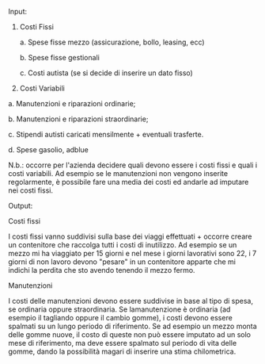 Input:
1)	Costi Fissi 

     a.	Spese fisse mezzo (assicurazione, bollo, leasing, ecc)
  
     b.	Spese fisse gestionali
  
     c.	Costi autista (se si decide di inserire un dato fisso)
  
2)	Costi Variabili

  a. Manutenzioni e riparazioni ordinarie;
  
  b. Manutenzioni e riparazioni straordinarie;
  
  c. Stipendi autisti caricati mensilmente + eventuali trasferte. 
  
  d. Spese gasolio, adblue
  
  
N.b.:
occorre per l'azienda decidere quali devono essere i costi fissi e quali i costi variabili. Ad esempio se le manutenzioni non vengono inserite regolarmente, è possibile fare una media dei costi ed andarle ad imputare nei costi fissi. 

Output:

Costi fissi

I costi fissi vanno suddivisi sulla base dei viaggi effettuati + occorre creare un contenitore che raccolga tutti i costi di inutilizzo. Ad esempio se un mezzo mi ha viaggiato per 15 giorni e nel mese i giorni lavorativi sono 22, i 7 giorni di non lavoro devono "pesare" in un contenitore apparte che mi indichi la perdita che sto avendo tenendo il mezzo fermo. 

Manutenzioni

I costi delle manutenzioni devono essere suddivise in base al tipo di spesa, se ordinaria oppure straordinaria. Se lamanutenzione è ordinaria (ad esempio il tagliando oppure il cambio gomme), i costi devono essere spalmati su un lungo periodo di riferimento. Se ad esempio un mezzo monta delle gomme nuove, il costo di queste non può essere imputato ad un solo mese di riferimento, ma deve essere spalmato sul periodo di vita delle gomme, dando la possibilità magari di inserire una stima chilometrica. 
